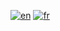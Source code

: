 [![en](https://img.shields.io/badge/lang-en-red.svg)](https://github.com/ZiRaOmega/Brave-Rewards-Automation/blob/master/Readme.en.md)
[![fr](https://img.shields.io/badge/lang-fr--fr-green.svg)](https://github.com/ZiRaOmega/Brave-Rewards-Automation/blob/master/Readme.fr.md)
